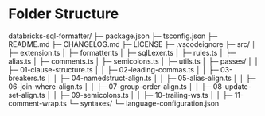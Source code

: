 # Folder Structure

databricks-sql-formatter/
├─ package.json
├─ tsconfig.json
├─ README.md
├─ CHANGELOG.md
├─ LICENSE
├─ .vscodeignore
├─ src/
│  ├─ extension.ts
│  ├─ formatter.ts
│  ├─ sqlLexer.ts
│  ├─ rules.ts
│  ├─ alias.ts
│  ├─ comments.ts
│  ├─ semicolons.ts
│  ├─ utils.ts
│  ├─ passes/
│  │  ├─ 01-clause-structure.ts
│  │  ├─ 02-leading-commas.ts
│  │  ├─ 03-breakers.ts
│  │  ├─ 04-namedstruct-align.ts
│  │  ├─ 05-alias-align.ts
│  │  ├─ 06-join-where-align.ts
│  │  ├─ 07-group-order-align.ts
│  │  ├─ 08-update-set-align.ts
│  │  ├─ 09-semicolons.ts
│  │  ├─ 10-trailing-ws.ts
│  │  ├─ 11-comment-wrap.ts
└─ syntaxes/
   └─ language-configuration.json
